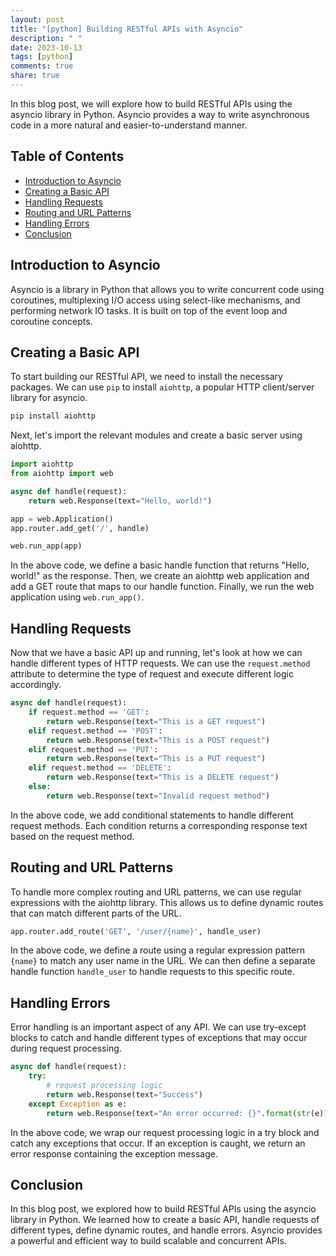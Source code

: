 ```yaml
---
layout: post
title: "[python] Building RESTful APIs with Asyncio"
description: " "
date: 2023-10-13
tags: [python]
comments: true
share: true
---
```


In this blog post, we will explore how to build RESTful APIs using the asyncio library in Python. Asyncio provides a way to write asynchronous code in a more natural and easier-to-understand manner.

## Table of Contents
- [Introduction to Asyncio](#introduction-to-asyncio)
- [Creating a Basic API](#creating-a-basic-api)
- [Handling Requests](#handling-requests)
- [Routing and URL Patterns](#routing-and-url-patterns)
- [Handling Errors](#handling-errors)
- [Conclusion](#conclusion)

## Introduction to Asyncio

Asyncio is a library in Python that allows you to write concurrent code using coroutines, multiplexing I/O access using select-like mechanisms, and performing network IO tasks. It is built on top of the event loop and coroutine concepts.

## Creating a Basic API

To start building our RESTful API, we need to install the necessary packages. We can use `pip` to install `aiohttp`, a popular HTTP client/server library for asyncio.

```python
pip install aiohttp
```

Next, let's import the relevant modules and create a basic server using aiohttp.

```python
import aiohttp
from aiohttp import web

async def handle(request):
    return web.Response(text="Hello, world!")

app = web.Application()
app.router.add_get('/', handle)

web.run_app(app)
```

In the above code, we define a basic handle function that returns "Hello, world!" as the response. Then, we create an aiohttp web application and add a GET route that maps to our handle function. Finally, we run the web application using `web.run_app()`.

## Handling Requests

Now that we have a basic API up and running, let's look at how we can handle different types of HTTP requests. We can use the `request.method` attribute to determine the type of request and execute different logic accordingly.

```python
async def handle(request):
    if request.method == 'GET':
        return web.Response(text="This is a GET request")
    elif request.method == 'POST':
        return web.Response(text="This is a POST request")
    elif request.method == 'PUT':
        return web.Response(text="This is a PUT request")
    elif request.method == 'DELETE':
        return web.Response(text="This is a DELETE request")
    else:
        return web.Response(text="Invalid request method")
```

In the above code, we add conditional statements to handle different request methods. Each condition returns a corresponding response text based on the request method.

## Routing and URL Patterns

To handle more complex routing and URL patterns, we can use regular expressions with the aiohttp library. This allows us to define dynamic routes that can match different parts of the URL.

```python
app.router.add_route('GET', '/user/{name}', handle_user)
```

In the above code, we define a route using a regular expression pattern `{name}` to match any user name in the URL. We can then define a separate handle function `handle_user` to handle requests to this specific route.

## Handling Errors

Error handling is an important aspect of any API. We can use try-except blocks to catch and handle different types of exceptions that may occur during request processing.

```python
async def handle(request):
    try:
        # request processing logic
        return web.Response(text="Success")
    except Exception as e:
        return web.Response(text="An error occurred: {}".format(str(e)))
```

In the above code, we wrap our request processing logic in a try block and catch any exceptions that occur. If an exception is caught, we return an error response containing the exception message.

## Conclusion

In this blog post, we explored how to build RESTful APIs using the asyncio library in Python. We learned how to create a basic API, handle requests of different types, define dynamic routes, and handle errors. Asyncio provides a powerful and efficient way to build scalable and concurrent APIs.